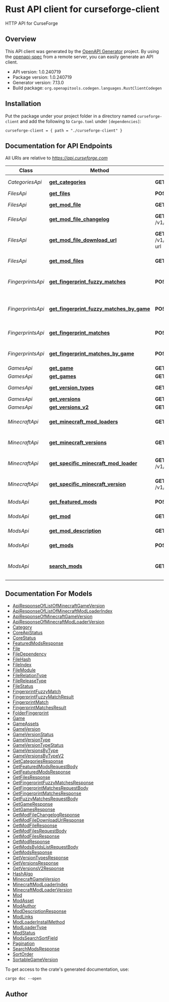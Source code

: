 # Rust API client for curseforge-client

HTTP API for CurseForge


## Overview

This API client was generated by the [OpenAPI Generator](https://openapi-generator.tech) project.  By using the [openapi-spec](https://openapis.org) from a remote server, you can easily generate an API client.

- API version: 1.0.240719
- Package version: 1.0.240719
- Generator version: 7.13.0
- Build package: `org.openapitools.codegen.languages.RustClientCodegen`

## Installation

Put the package under your project folder in a directory named `curseforge-client` and add the following to `Cargo.toml` under `[dependencies]`:

```
curseforge-client = { path = "./curseforge-client" }
```

## Documentation for API Endpoints

All URIs are relative to *https://api.curseforge.com*

Class | Method | HTTP request | Description
------------ | ------------- | ------------- | -------------
*CategoriesApi* | [**get_categories**](docs/CategoriesApi.md#get_categories) | **GET** /v1/categories | Get categories
*FilesApi* | [**get_files**](docs/FilesApi.md#get_files) | **POST** /v1/mods/files | Get files
*FilesApi* | [**get_mod_file**](docs/FilesApi.md#get_mod_file) | **GET** /v1/mods/{modId}/files/{fileId} | Get mod file.
*FilesApi* | [**get_mod_file_changelog**](docs/FilesApi.md#get_mod_file_changelog) | **GET** /v1/mods/{modId}/files/{fileId}/changelog | Get mod file changelog
*FilesApi* | [**get_mod_file_download_url**](docs/FilesApi.md#get_mod_file_download_url) | **GET** /v1/mods/{modId}/files/{fileId}/download-url | Get Mod File Download URL
*FilesApi* | [**get_mod_files**](docs/FilesApi.md#get_mod_files) | **GET** /v1/mods/{modId}/files | Get mod files.
*FingerprintsApi* | [**get_fingerprint_fuzzy_matches**](docs/FingerprintsApi.md#get_fingerprint_fuzzy_matches) | **POST** /v1/fingerprints/fuzzy | Get Fingerprints Fuzzy Matches
*FingerprintsApi* | [**get_fingerprint_fuzzy_matches_by_game**](docs/FingerprintsApi.md#get_fingerprint_fuzzy_matches_by_game) | **POST** /v1/fingerprints/fuzzy/{gameId} | Get Fingerprints Fuzzy Matches
*FingerprintsApi* | [**get_fingerprint_matches**](docs/FingerprintsApi.md#get_fingerprint_matches) | **POST** /v1/fingerprints | Get Fingerprints Matches
*FingerprintsApi* | [**get_fingerprint_matches_by_game**](docs/FingerprintsApi.md#get_fingerprint_matches_by_game) | **POST** /v1/fingerprints/{gameId} | Get Fingerprints Matches
*GamesApi* | [**get_game**](docs/GamesApi.md#get_game) | **GET** /v1/games/{gameId} | Get game
*GamesApi* | [**get_games**](docs/GamesApi.md#get_games) | **GET** /v1/games | Get games
*GamesApi* | [**get_version_types**](docs/GamesApi.md#get_version_types) | **GET** /v1/games/{gameId}/version-types | Get version types
*GamesApi* | [**get_versions**](docs/GamesApi.md#get_versions) | **GET** /v1/games/{gameId}/versions | Get versions
*GamesApi* | [**get_versions_v2**](docs/GamesApi.md#get_versions_v2) | **GET** /v2/games/{gameId}/versions | Get versions
*MinecraftApi* | [**get_minecraft_mod_loaders**](docs/MinecraftApi.md#get_minecraft_mod_loaders) | **GET** /v1/minecraft/modloader | Get Minecraft ModLoaders
*MinecraftApi* | [**get_minecraft_versions**](docs/MinecraftApi.md#get_minecraft_versions) | **GET** /v1/minecraft/version | Get Minecraft Versions
*MinecraftApi* | [**get_specific_minecraft_mod_loader**](docs/MinecraftApi.md#get_specific_minecraft_mod_loader) | **GET** /v1/minecraft/modloader/{modLoaderName} | Get Specific Minecraft ModLoader
*MinecraftApi* | [**get_specific_minecraft_version**](docs/MinecraftApi.md#get_specific_minecraft_version) | **GET** /v1/minecraft/version/{gameVersionString} | Get Specific Minecraft Version
*ModsApi* | [**get_featured_mods**](docs/ModsApi.md#get_featured_mods) | **POST** /v1/mods/featured | Get featured mods.
*ModsApi* | [**get_mod**](docs/ModsApi.md#get_mod) | **GET** /v1/mods/{modId} | Get a single mod.
*ModsApi* | [**get_mod_description**](docs/ModsApi.md#get_mod_description) | **GET** /v1/mods/{modId}/description | Get mod description.
*ModsApi* | [**get_mods**](docs/ModsApi.md#get_mods) | **POST** /v1/mods | Get a list of mods.
*ModsApi* | [**search_mods**](docs/ModsApi.md#search_mods) | **GET** /v1/mods/search | Get all mods that match the search criteria.


## Documentation For Models

 - [ApiResponseOfListOfMinecraftGameVersion](docs/ApiResponseOfListOfMinecraftGameVersion.md)
 - [ApiResponseOfListOfMinecraftModLoaderIndex](docs/ApiResponseOfListOfMinecraftModLoaderIndex.md)
 - [ApiResponseOfMinecraftGameVersion](docs/ApiResponseOfMinecraftGameVersion.md)
 - [ApiResponseOfMinecraftModLoaderVersion](docs/ApiResponseOfMinecraftModLoaderVersion.md)
 - [Category](docs/Category.md)
 - [CoreApiStatus](docs/CoreApiStatus.md)
 - [CoreStatus](docs/CoreStatus.md)
 - [FeaturedModsResponse](docs/FeaturedModsResponse.md)
 - [File](docs/File.md)
 - [FileDependency](docs/FileDependency.md)
 - [FileHash](docs/FileHash.md)
 - [FileIndex](docs/FileIndex.md)
 - [FileModule](docs/FileModule.md)
 - [FileRelationType](docs/FileRelationType.md)
 - [FileReleaseType](docs/FileReleaseType.md)
 - [FileStatus](docs/FileStatus.md)
 - [FingerprintFuzzyMatch](docs/FingerprintFuzzyMatch.md)
 - [FingerprintFuzzyMatchResult](docs/FingerprintFuzzyMatchResult.md)
 - [FingerprintMatch](docs/FingerprintMatch.md)
 - [FingerprintMatchesResult](docs/FingerprintMatchesResult.md)
 - [FolderFingerprint](docs/FolderFingerprint.md)
 - [Game](docs/Game.md)
 - [GameAssets](docs/GameAssets.md)
 - [GameVersion](docs/GameVersion.md)
 - [GameVersionStatus](docs/GameVersionStatus.md)
 - [GameVersionType](docs/GameVersionType.md)
 - [GameVersionTypeStatus](docs/GameVersionTypeStatus.md)
 - [GameVersionsByType](docs/GameVersionsByType.md)
 - [GameVersionsByTypeV2](docs/GameVersionsByTypeV2.md)
 - [GetCategoriesResponse](docs/GetCategoriesResponse.md)
 - [GetFeaturedModsRequestBody](docs/GetFeaturedModsRequestBody.md)
 - [GetFeaturedModsResponse](docs/GetFeaturedModsResponse.md)
 - [GetFilesResponse](docs/GetFilesResponse.md)
 - [GetFingerprintFuzzyMatchesResponse](docs/GetFingerprintFuzzyMatchesResponse.md)
 - [GetFingerprintMatchesRequestBody](docs/GetFingerprintMatchesRequestBody.md)
 - [GetFingerprintMatchesResponse](docs/GetFingerprintMatchesResponse.md)
 - [GetFuzzyMatchesRequestBody](docs/GetFuzzyMatchesRequestBody.md)
 - [GetGameResponse](docs/GetGameResponse.md)
 - [GetGamesResponse](docs/GetGamesResponse.md)
 - [GetModFileChangelogResponse](docs/GetModFileChangelogResponse.md)
 - [GetModFileDownloadUrlResponse](docs/GetModFileDownloadUrlResponse.md)
 - [GetModFileResponse](docs/GetModFileResponse.md)
 - [GetModFilesRequestBody](docs/GetModFilesRequestBody.md)
 - [GetModFilesResponse](docs/GetModFilesResponse.md)
 - [GetModResponse](docs/GetModResponse.md)
 - [GetModsByIdsListRequestBody](docs/GetModsByIdsListRequestBody.md)
 - [GetModsResponse](docs/GetModsResponse.md)
 - [GetVersionTypesResponse](docs/GetVersionTypesResponse.md)
 - [GetVersionsResponse](docs/GetVersionsResponse.md)
 - [GetVersionsV2Response](docs/GetVersionsV2Response.md)
 - [HashAlgo](docs/HashAlgo.md)
 - [MinecraftGameVersion](docs/MinecraftGameVersion.md)
 - [MinecraftModLoaderIndex](docs/MinecraftModLoaderIndex.md)
 - [MinecraftModLoaderVersion](docs/MinecraftModLoaderVersion.md)
 - [Mod](docs/Mod.md)
 - [ModAsset](docs/ModAsset.md)
 - [ModAuthor](docs/ModAuthor.md)
 - [ModDescriptionResponse](docs/ModDescriptionResponse.md)
 - [ModLinks](docs/ModLinks.md)
 - [ModLoaderInstallMethod](docs/ModLoaderInstallMethod.md)
 - [ModLoaderType](docs/ModLoaderType.md)
 - [ModStatus](docs/ModStatus.md)
 - [ModsSearchSortField](docs/ModsSearchSortField.md)
 - [Pagination](docs/Pagination.md)
 - [SearchModsResponse](docs/SearchModsResponse.md)
 - [SortOrder](docs/SortOrder.md)
 - [SortableGameVersion](docs/SortableGameVersion.md)


To get access to the crate's generated documentation, use:

```
cargo doc --open
```

## Author



